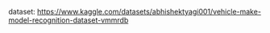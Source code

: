
dataset:
https://www.kaggle.com/datasets/abhishektyagi001/vehicle-make-model-recognition-dataset-vmmrdb
